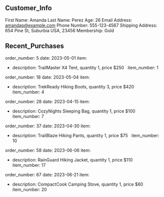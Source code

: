 ## Customer_Info

First Name: Amanda 
Last Name: Perez 
Age: 26 
Email Address: amandap@example.com 
Phone Number: 555-123-4567 
Shipping Address: 654 Pine St,  Suburbia USA, 23456 
Membership: Gold 

## Recent_Purchases

order_number: 5 
date: 2023-05-01 
item:
- description:  TrailMaster X4 Tent, quantity 1, price $250 
  item_number: 1 

order_number: 18 
date: 2023-05-04 
item:
- description:  TrekReady Hiking Boots, quantity 3, price $420 
  item_number: 4 

order_number: 28 
date: 2023-04-15 
item:
- description:  CozyNights Sleeping Bag, quantity 1, price $100 
  item_number: 7 

order_number: 37 
date: 2023-04-30 
item:
- description:  TrailBlaze Hiking Pants, quantity 1, price $75 
  item_number: 10 

order_number: 58 
date: 2023-06-06 
item:
- description:  RainGuard Hiking Jacket, quantity 1, price $110 
  item_number: 17 

order_number: 67 
date: 2023-06-21 
item:
- description:  CompactCook Camping Stove, quantity 1, price $60 
  item_number: 20 


